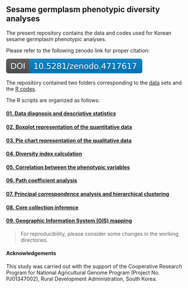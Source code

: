 ## Sesame germplasm phenotypic diversity analyses

The present repository contains the data and codes used for Korean sesame germplasm phenotypic analyses.


Please refer to the following zenodo link for proper citation: 

[![DOI](https://github.com/Yedomon/Yedomon-Genome_Assembly_Fusarium_oxysporum_f.sp._sesami/blob/main/zenodo.4717617.svg)](https://zenodo.org/badge/latestdoi/322282589) 


The repository contained two folders corresponding to the [data](https://github.com/Yedomon/Sesame_phenotypic_diversity_analyses/tree/main/data) sets and the [R codes](https://github.com/Yedomon/Sesame_phenotypic_diversity_analyses/tree/main/code).


The R scripts are organized as follows:


#### [01. Data diagnosis and descriptive statistics](https://github.com/Yedomon/Sesame_phenotypic_diversity_analyses/blob/main/code/01_Data_diagnosis_and_descriptive_statistics.R)

#### [02. Boxplot representation of the quantitative data](https://github.com/Yedomon/Sesame_phenotypic_diversity_analyses/blob/main/code/02_Boxplot_script.R)

#### [03. Pie chart representation of the qualitative data](https://github.com/Yedomon/Sesame_phenotypic_diversity_analyses/blob/main/code/03_Pie_chart.R)

#### [04. Diversity index calculation](https://github.com/Yedomon/Sesame_phenotypic_diversity_analyses/blob/main/code/04_diversity_index_script.R)

#### [05. Correlation between the phenotypic variables](https://github.com/Yedomon/Sesame_phenotypic_diversity_analyses/blob/main/code/05_correlation_script.R)

#### [06. Path coefficient analysis](https://github.com/Yedomon/Sesame_phenotypic_diversity_analyses/blob/main/code/06_path_coefficient_analysis.R)

#### [07. Principal correspondence analysis and hierarchical clustering](https://github.com/Yedomon/Sesame_phenotypic_diversity_analyses/blob/main/code/07_Principal_component_analysis_and_clustering.R)

#### [08. Core collection inference](https://github.com/Yedomon/Sesame_phenotypic_diversity_analyses/blob/main/code/08_Core_collection_inference.R)

#### [09. Geographic Information System (GIS) mapping](https://github.com/Yedomon/Sesame_phenotypic_diversity_analyses/blob/main/code/09_Map_script.R)


>  For reproducibility, please consider some changes in the working directories.


#### Acknowledgements

This study was carried out with the support of the Cooperative Research Program for National Agricultural Genome Program (Project No. PJ01347002), Rural Development Administration, South Korea.

